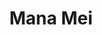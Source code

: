 ---
layout: project-alt
slug: manamei
title: Mana Mei
title_html: Mana<br>Mei
description_html: The client managed three separate websites alongside a handful of Teachable sales pages, complicating the process for prospective students to identify and enroll in the most suitable program. To address this, we merged all of the client's online resources into one cohesive website, while preserving the brand's aesthetic.</p><p>Our strategy included:</p><p><ul class="mb-4"><li>Developing a unified digital space where the client's followers could easily view all offerings and select the program that best matched their needs.</li><li>Enhancing each program's landing page to not only improve conversion rates but also to preemptively answer student inquiries, thus reducing the volume of emails and direct messages with frequently asked questions.</li><li>Eliminating an expensive monthly subscription for forms and opting out of a traditional content management system, significantly lowering the client's website maintenance costs.</li></ul></p><p>The integration of these strategies resulted in a single, efficient website that embodies the client's brand and makes it effortless for her audience to navigate through her offerings. The new platform not only simplifies the course enrollment process but also presents a unified brand image that resonates with her followers.
featured-image: /images/portfolio-projects/manamei/manamei-featured-image.jpg
gallery: 
  - image: /images/portfolio-projects/manamei/manamei-mobile.jpg
    alt-text: Mobile View of the Whole Body Wellness Website
  - image: /images/portfolio-projects/manamei/manamei-laptop-alt.png
    alt-text: Laptop View of the Whole Body Wellness Website
  - image: /images/portfolio-projects/manamei/manamei-tablet.jpg
    alt-text: Stylish Desk Space 
domain: https://manamei.com
seo: 
  title: Mana Mei
  description: Discover our approach to this Ayurvedic website project, featuring a seamless e-commerce shop, secure member's area, and engaging blog space, perfectly aligned with a feminine, modern, and informative brand strategy.
  keywords: Wellness Blog Design, Ayurveda Blog Design, Web Development for Wellness Brands, Membership Website Develeopment, Web Development for Online Course, Custom E-Comerce Shop
  social_image: /images/portfolio-projects/manamei/manamei-laptop-alt.png
  hide-from-google: true
---